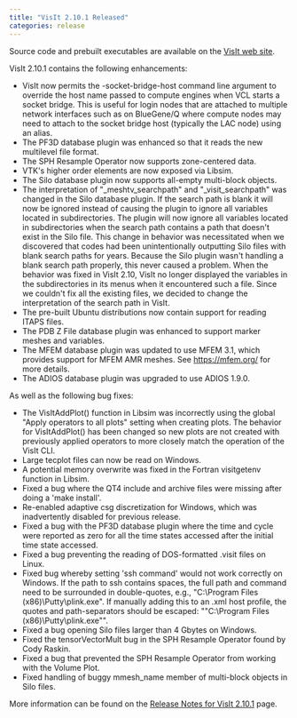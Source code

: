 ```yaml
---
title: "VisIt 2.10.1 Released"
categories: release
---
```


Source code and prebuilt executables are available on the [VisIt web site](https://visit.llnl.gov/).

VisIt 2.10.1 contains the following enhancements:

* VisIt now permits the -socket-bridge-host command line argument to override the host name passed to compute engines when VCL starts a socket bridge. This is useful for login nodes that are attached to multiple network interfaces such as on BlueGene/Q where compute nodes may need to attach to the socket bridge host (typically the LAC node) using an alias.
* The PF3D database plugin was enhanced so that it reads the new multilevel file format.
* The SPH Resample Operator now supports zone-centered data.
* VTK's higher order elements are now exposed via Libsim.
* The Silo database plugin now supports all-empty multi-block objects.
* The interpretation of "_meshtv_searchpath" and "_visit_searchpath" was changed in the Silo database plugin. If the search path is blank it will now be ignored instead of causing the plugin to ignore all variables located in subdirectories. The plugin will now ignore all variables located in subdirectories when the search path contains a path that doesn't exist in the Silo file. This change in behavior was necessitated when we discovered that codes had been unintentionally outputting Silo files with blank search paths for years. Because the Silo plugin wasn't handling a blank search path properly, this never caused a problem. When the behavior was fixed in VisIt 2.10, VisIt no longer displayed the variables in the subdirectories in its menus when it encountered such a file. Since we couldn't fix all the existing files, we decided to change the interpretation of the search path in VisIt.
* The pre-built Ubuntu distributions now contain support for reading ITAPS files.
* The PDB Z File database plugin was enhanced to support marker meshes and variables.
* The MFEM database plugin was updated to use MFEM 3.1, which provides support for MFEM AMR meshes. See <https://mfem.org/> for more details.
* The ADIOS database plugin was upgraded to use ADIOS 1.9.0.

As well as the following bug fixes:

* The VisItAddPlot() function in Libsim was incorrectly using the global "Apply operators to all plots" setting when creating plots. The behavior for VisItAddPlot() has been changed so new plots are not created with previously applied operators to more closely match the operation of the VisIt CLI.
* Large tecplot files can now be read on Windows.
* A potential memory overwrite was fixed in the Fortran visitgetenv function in Libsim.
* Fixed a bug where the QT4 include and archive files were missing after doing a 'make install'.
* Re-enabled adaptive csg discretization for Windows, which was inadvertently disabled for previous release.
* Fixed a bug with the PF3D database plugin where the time and cycle were reported as zero for all the time states accessed after the initial time state accessed.
* Fixed a bug preventing the reading of DOS-formatted .visit files on Linux.
* Fixed bug whereby setting 'ssh command' would not work correctly on Windows. If the path to ssh contains spaces, the full path and command need to be surrounded in double-quotes, e.g., "C:\Program Files (x86)\Putty\plink.exe". If manually adding this to an .xml host profile, the quotes and path-separators should be escaped: "\"C:\\Program Files (x86)\\Putty\\plink.exe\"".
* Fixed a bug opening Silo files larger than 4 Gbytes on Windows.
* Fixed the tensorVectorMult bug in the SPH Resample Operator found by Cody Raskin.
* Fixed a bug that prevented the SPH Resample Operator from working with the Volume Plot.
* Fixed handling of buggy mmesh_name member of multi-block objects in Silo files.

More information can be found on the [Release Notes for VisIt 2.10.1](https://wci.llnl.gov/simulation/computer-codes/visit/releases/release-notes-2.10.1) page.
